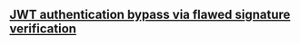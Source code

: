 ## [JWT authentication bypass via flawed signature verification](https://portswigger.net/web-security/jwt/lab-jwt-authentication-bypass-via-flawed-signature-verification)

![]()
